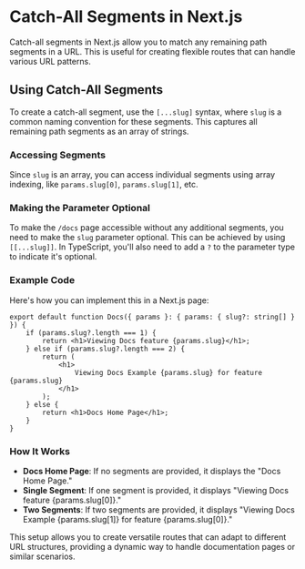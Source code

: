 # Catch-All Segments in Next.js

Catch-all segments in Next.js allow you to match any remaining path segments in a URL. This is useful for creating flexible routes that can handle various URL patterns.

## Using Catch-All Segments

To create a catch-all segment, use the `[...slug]` syntax, where `slug` is a common naming convention for these segments.
This captures all remaining path segments as an array of strings.

### Accessing Segments

Since `slug` is an array, you can access individual segments using array indexing, like `params.slug[0]`, `params.slug[1]`, etc.

### Making the Parameter Optional

To make the `/docs` page accessible without any additional segments, you need to make the `slug` parameter optional.
This can be achieved by using `[[...slug]]`. In TypeScript, you'll also need to add a `?` to the parameter type to indicate it's optional.

### Example Code

Here's how you can implement this in a Next.js page:

```tsx
export default function Docs({ params }: { params: { slug?: string[] } }) {
    if (params.slug?.length === 1) {
        return <h1>Viewing Docs feature {params.slug}</h1>;
    } else if (params.slug?.length === 2) {
        return (
            <h1>
                Viewing Docs Example {params.slug} for feature {params.slug}
            </h1>
        );
    } else {
        return <h1>Docs Home Page</h1>;
    }
}
```

### How It Works

-   **Docs Home Page**: If no segments are provided, it displays the "Docs Home Page."
-   **Single Segment**: If one segment is provided, it displays "Viewing Docs feature {params.slug\[0\]}."
-   **Two Segments**: If two segments are provided, it displays "Viewing Docs Example {params.slug\[1\]} for feature {params.slug\[0\]}."

This setup allows you to create versatile routes that can adapt to different URL structures, providing a dynamic way to handle documentation pages or similar scenarios.
